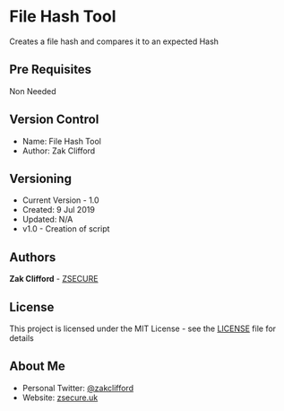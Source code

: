 # File Hash Tool

Creates a file hash and compares it to an expected Hash

## Pre Requisites

Non Needed

## Version Control
- Name: File Hash Tool
- Author: Zak Clifford 


## Versioning

- Current Version - 1.0
- Created: 9 Jul 2019
- Updated: N/A 
- v1.0 - Creation of script

## Authors

**Zak Clifford** - [ZSECURE](https://github.com/ZSECURE)

## License

This project is licensed under the MIT License - see the [LICENSE](LICENSE) file for details

## About Me

- Personal Twitter: [@zakclifford](https://twitter.com/zakclifford)
- Website: [zsecure.uk](https://zsecure.uk/)
